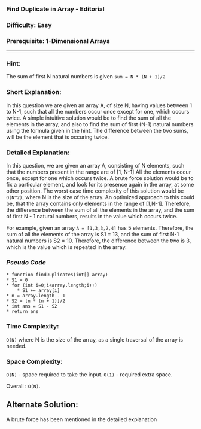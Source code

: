 ### **Find Duplicate in Array - Editorial**
### **Difficulty: Easy**
### **Prerequisite: 1-Dimensional Arrays**
---
### **Hint**:
The sum of first N natural numbers is given `sum = N * (N + 1)/2`

### **Short Explanation**:
In this question we are given an array A, of size N, having values between 1 to N-1, such that all the numbers occur once except for one, which occurs twice. A simple intuitive solution would be to find the sum of all the elements in the array, and also to find the sum of first (N-1) natural numbers using the formula given in the hint. The difference between the two sums, will be the element that is occuring twice.

### **Detailed Explanation**:
In this question, we are given an array A, consisting of N elements, such that the numbers present in the range are of [1, N-1].All the elements occur once, except for one which occurs twice. A brute force solution would be to fix a particular element, and look for its presence again in the array, at some other position. The worst case time complexity of this solution would be `O(N^2)`, where N is the size of the array.
An optimized approach to this could be, that the array contains only elements in the range of [1,N-1]. Therefore, the difference between the sum of all the elements in the array, and the sum of first N - 1 natural numbers, results in the value which occurs twice.

For example, given an array `A = [1,3,3,2,4]` has 5 elements. Therefore, the sum of all the elements of the array is S1 = 13, and the sum of first N-1 natural numbers is S2 = 10. Therefore, the difference between the two is 3, which is the value which is repeated in the array. 




### *Pseudo Code*
	* function findDuplicates(int[] array)
	* S1 = 0
	* for (int i=0;i<array.length;i++) 
		* S1 += array[i]
	* n = array.length - 1
	* S2 = [n * (n + 1)]/2
	* int ans = S1 - S2
	* return ans


### Time Complexity:

`O(N)` where N is the size of the array, as a single traversal of the array is needed.

### Space Complexity:

`O(N)` - space required to take the input.
`O(1)` - required extra space.

Overall : `O(N)`.

## Alternate Solution:
A brute force has been mentioned in the detailed explanation

